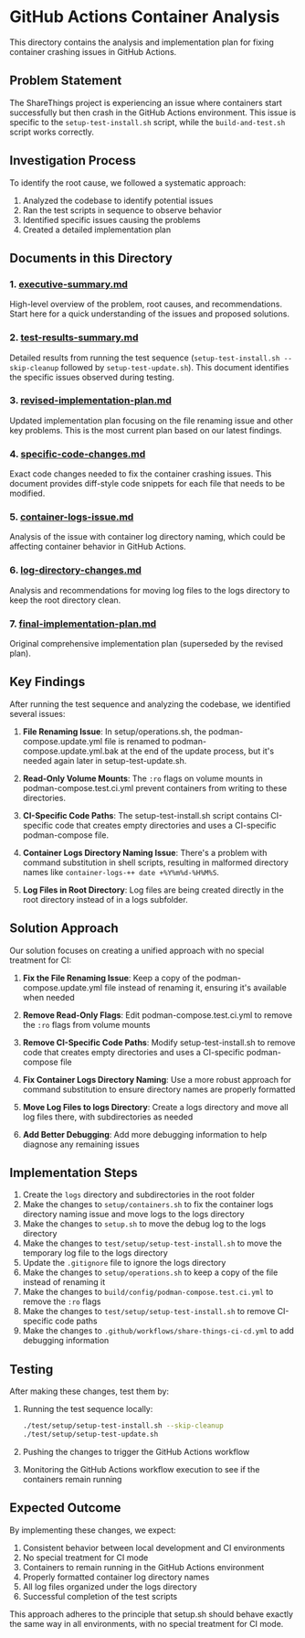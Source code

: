 # GitHub Actions Container Analysis

This directory contains the analysis and implementation plan for fixing container crashing issues in GitHub Actions.

## Problem Statement

The ShareThings project is experiencing an issue where containers start successfully but then crash in the GitHub Actions environment. This issue is specific to the `setup-test-install.sh` script, while the `build-and-test.sh` script works correctly.

## Investigation Process

To identify the root cause, we followed a systematic approach:

1. Analyzed the codebase to identify potential issues
2. Ran the test scripts in sequence to observe behavior
3. Identified specific issues causing the problems
4. Created a detailed implementation plan

## Documents in this Directory

### 1. [executive-summary.md](executive-summary.md)

High-level overview of the problem, root causes, and recommendations. Start here for a quick understanding of the issues and proposed solutions.

### 2. [test-results-summary.md](test-results-summary.md)

Detailed results from running the test sequence (`setup-test-install.sh --skip-cleanup` followed by `setup-test-update.sh`). This document identifies the specific issues observed during testing.

### 3. [revised-implementation-plan.md](revised-implementation-plan.md)

Updated implementation plan focusing on the file renaming issue and other key problems. This is the most current plan based on our latest findings.

### 4. [specific-code-changes.md](specific-code-changes.md)

Exact code changes needed to fix the container crashing issues. This document provides diff-style code snippets for each file that needs to be modified.

### 5. [container-logs-issue.md](container-logs-issue.md)

Analysis of the issue with container log directory naming, which could be affecting container behavior in GitHub Actions.

### 6. [log-directory-changes.md](log-directory-changes.md)

Analysis and recommendations for moving log files to the logs directory to keep the root directory clean.

### 7. [final-implementation-plan.md](final-implementation-plan.md)

Original comprehensive implementation plan (superseded by the revised plan).

## Key Findings

After running the test sequence and analyzing the codebase, we identified several issues:

1. **File Renaming Issue**: In setup/operations.sh, the podman-compose.update.yml file is renamed to podman-compose.update.yml.bak at the end of the update process, but it's needed again later in setup-test-update.sh.

2. **Read-Only Volume Mounts**: The `:ro` flags on volume mounts in podman-compose.test.ci.yml prevent containers from writing to these directories.

3. **CI-Specific Code Paths**: The setup-test-install.sh script contains CI-specific code that creates empty directories and uses a CI-specific podman-compose file.

4. **Container Logs Directory Naming Issue**: There's a problem with command substitution in shell scripts, resulting in malformed directory names like `container-logs-++ date +%Y%m%d-%H%M%S`.

5. **Log Files in Root Directory**: Log files are being created directly in the root directory instead of in a logs subfolder.

## Solution Approach

Our solution focuses on creating a unified approach with no special treatment for CI:

1. **Fix the File Renaming Issue**: Keep a copy of the podman-compose.update.yml file instead of renaming it, ensuring it's available when needed

2. **Remove Read-Only Flags**: Edit podman-compose.test.ci.yml to remove the `:ro` flags from volume mounts

3. **Remove CI-Specific Code Paths**: Modify setup-test-install.sh to remove code that creates empty directories and uses a CI-specific podman-compose file

4. **Fix Container Logs Directory Naming**: Use a more robust approach for command substitution to ensure directory names are properly formatted

5. **Move Log Files to logs Directory**: Create a logs directory and move all log files there, with subdirectories as needed

6. **Add Better Debugging**: Add more debugging information to help diagnose any remaining issues

## Implementation Steps

1. Create the `logs` directory and subdirectories in the root folder
2. Make the changes to `setup/containers.sh` to fix the container logs directory naming issue and move logs to the logs directory
3. Make the changes to `setup.sh` to move the debug log to the logs directory
4. Make the changes to `test/setup/setup-test-install.sh` to move the temporary log file to the logs directory
5. Update the `.gitignore` file to ignore the logs directory
6. Make the changes to `setup/operations.sh` to keep a copy of the file instead of renaming it
7. Make the changes to `build/config/podman-compose.test.ci.yml` to remove the `:ro` flags
8. Make the changes to `test/setup/setup-test-install.sh` to remove CI-specific code paths
9. Make the changes to `.github/workflows/share-things-ci-cd.yml` to add debugging information

## Testing

After making these changes, test them by:

1. Running the test sequence locally:
   ```bash
   ./test/setup/setup-test-install.sh --skip-cleanup
   ./test/setup/setup-test-update.sh
   ```

2. Pushing the changes to trigger the GitHub Actions workflow

3. Monitoring the GitHub Actions workflow execution to see if the containers remain running

## Expected Outcome

By implementing these changes, we expect:

1. Consistent behavior between local development and CI environments
2. No special treatment for CI mode
3. Containers to remain running in the GitHub Actions environment
4. Properly formatted container log directory names
5. All log files organized under the logs directory
6. Successful completion of the test scripts

This approach adheres to the principle that setup.sh should behave exactly the same way in all environments, with no special treatment for CI mode.